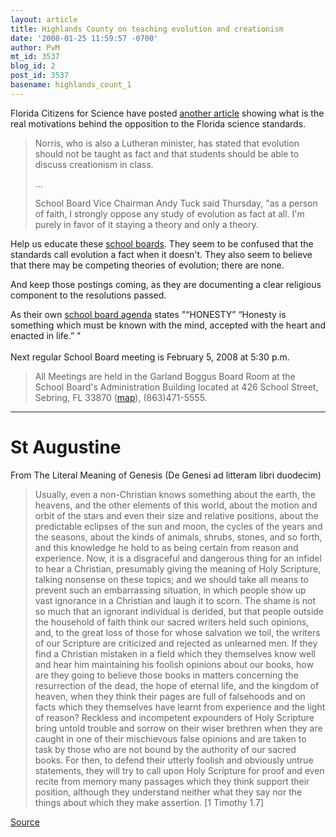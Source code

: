 ```yaml
---
layout: article
title: Highlands County on teaching evolution and creationism
date: '2008-01-25 11:59:57 -0700'
author: PvM
mt_id: 3537
blog_id: 2
post_id: 3537
basename: highlands_count_1
---
```

Florida Citizens for Science have posted [another article](http://www.flascience.org/wp/?p=408) showing what is the real motivations behind the opposition to the Florida science standards.

> Norris, who is also a Lutheran minister, has stated that evolution should not be taught as fact and that students should be able to discuss creationism in class.
> 
> ...
> 
> School Board Vice Chairman Andy Tuck said Thursday, "as a person of faith, I strongly oppose any study of evolution as fact at all. I'm purely in favor of it staying a theory and only a theory.

Help us educate these [school boards](http://www.highlands.k12.fl.us/board.html).  They seem to be confused that the standards call evolution a fact when it doesn't. They also seem to believe that there may be competing theories of evolution; there are none. 

And keep those postings coming, as they are documenting a clear religious component to the resolutions passed.

As their own [school board agenda](http://www.highlands.k12.fl.us/wkshp013108.pdf) states "“HONESTY” “Honesty is something which must be known with the mind, accepted with the heart and enacted in life.” "
<br />
<br />
Next regular School Board meeting is February 5, 2008 at 5:30 p.m.

> All Meetings are held in the Garland Boggus Board Room at the School Board's Administration Building located at 426 School Street, Sebring, FL 33870 ([map](http://maps.google.com/maps?q=426+School+St,+Sebring,+FL+33870,+USA&amp;sa=X&amp;oi=map&amp;ct=title)), (863)471-5555. 

*********

# St Augustine

From The Literal Meaning of Genesis (De Genesi ad litteram libri duodecim) 

> Usually, even a non-Christian knows something about the earth, the heavens, and the other elements of this world, about the motion and orbit of the stars and even their size and relative positions, about the predictable eclipses of the sun and moon, the cycles of the years and the seasons, about the kinds of animals, shrubs, stones, and so forth, and this knowledge he hold to as being certain from reason and experience. Now, it is a disgraceful and dangerous thing for an infidel to hear a Christian, presumably giving the meaning of Holy Scripture, talking nonsense on these topics; and we should take all means to prevent such an embarrassing situation, in which people show up vast ignorance in a Christian and laugh it to scorn. The shame is not so much that an ignorant individual is derided, but that people outside the household of faith think our sacred writers held such opinions, and, to the great loss of those for whose salvation we toil, the writers of our Scripture are criticized and rejected as unlearned men. If they find a Christian mistaken in a field which they themselves know well and hear him maintaining his foolish opinions about our books, how are they going to believe those books in matters concerning the resurrection of the dead, the hope of eternal life, and the kingdom of heaven, when they think their pages are full of falsehoods and on facts which they themselves have learnt from experience and the light of reason? Reckless and incompetent expounders of Holy Scripture bring untold trouble and sorrow on their wiser brethren when they are caught in one of their mischievous false opinions and are taken to task by those who are not bound by the authority of our sacred books. For then, to defend their utterly foolish and obviously untrue statements, they will try to call upon Holy Scripture for proof and even recite from memory many passages which they think support their position, although they understand neither what they say nor the things about which they make assertion. \[1 Timothy 1.7\]

[Source](http://www.pibburns.com/augustin.htm)

